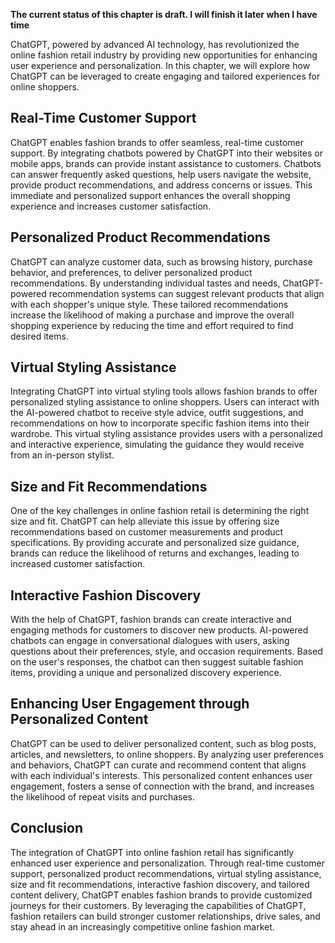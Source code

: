 **The current status of this chapter is draft. I will finish it later when I have time**

ChatGPT, powered by advanced AI technology, has revolutionized the online fashion retail industry by providing new opportunities for enhancing user experience and personalization. In this chapter, we will explore how ChatGPT can be leveraged to create engaging and tailored experiences for online shoppers.

Real-Time Customer Support
--------------------------

ChatGPT enables fashion brands to offer seamless, real-time customer support. By integrating chatbots powered by ChatGPT into their websites or mobile apps, brands can provide instant assistance to customers. Chatbots can answer frequently asked questions, help users navigate the website, provide product recommendations, and address concerns or issues. This immediate and personalized support enhances the overall shopping experience and increases customer satisfaction.

Personalized Product Recommendations
------------------------------------

ChatGPT can analyze customer data, such as browsing history, purchase behavior, and preferences, to deliver personalized product recommendations. By understanding individual tastes and needs, ChatGPT-powered recommendation systems can suggest relevant products that align with each shopper's unique style. These tailored recommendations increase the likelihood of making a purchase and improve the overall shopping experience by reducing the time and effort required to find desired items.

Virtual Styling Assistance
--------------------------

Integrating ChatGPT into virtual styling tools allows fashion brands to offer personalized styling assistance to online shoppers. Users can interact with the AI-powered chatbot to receive style advice, outfit suggestions, and recommendations on how to incorporate specific fashion items into their wardrobe. This virtual styling assistance provides users with a personalized and interactive experience, simulating the guidance they would receive from an in-person stylist.

Size and Fit Recommendations
----------------------------

One of the key challenges in online fashion retail is determining the right size and fit. ChatGPT can help alleviate this issue by offering size recommendations based on customer measurements and product specifications. By providing accurate and personalized size guidance, brands can reduce the likelihood of returns and exchanges, leading to increased customer satisfaction.

Interactive Fashion Discovery
-----------------------------

With the help of ChatGPT, fashion brands can create interactive and engaging methods for customers to discover new products. AI-powered chatbots can engage in conversational dialogues with users, asking questions about their preferences, style, and occasion requirements. Based on the user's responses, the chatbot can then suggest suitable fashion items, providing a unique and personalized discovery experience.

Enhancing User Engagement through Personalized Content
------------------------------------------------------

ChatGPT can be used to deliver personalized content, such as blog posts, articles, and newsletters, to online shoppers. By analyzing user preferences and behaviors, ChatGPT can curate and recommend content that aligns with each individual's interests. This personalized content enhances user engagement, fosters a sense of connection with the brand, and increases the likelihood of repeat visits and purchases.

Conclusion
----------

The integration of ChatGPT into online fashion retail has significantly enhanced user experience and personalization. Through real-time customer support, personalized product recommendations, virtual styling assistance, size and fit recommendations, interactive fashion discovery, and tailored content delivery, ChatGPT enables fashion brands to provide customized journeys for their customers. By leveraging the capabilities of ChatGPT, fashion retailers can build stronger customer relationships, drive sales, and stay ahead in an increasingly competitive online fashion market.
